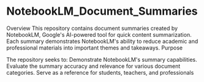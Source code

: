 # NotebookLM_Document_Summaries
Overview
This repository contains document summaries created by NotebookLM, Google's AI-powered tool for quick content summarization. Each summary demonstrates NotebookLM's ability to reduce academic and professional materials into important themes and takeaways.
Purpose

The repository seeks to:
Demonstrate NotebookLM's summary capabilities.
Evaluate the summary accuracy and relevance for various document categories.
Serve as a reference for students, teachers, and professionals
